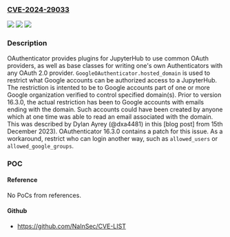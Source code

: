 ### [CVE-2024-29033](https://cve.mitre.org/cgi-bin/cvename.cgi?name=CVE-2024-29033)
![](https://img.shields.io/static/v1?label=Product&message=oauthenticator&color=blue)
![](https://img.shields.io/static/v1?label=Version&message=%3D%20%3C%2016.3.0%20&color=brighgreen)
![](https://img.shields.io/static/v1?label=Vulnerability&message=CWE-285%3A%20Improper%20Authorization&color=brighgreen)

### Description

OAuthenticator provides plugins for JupyterHub to use common OAuth providers, as well as base classes for writing one's own Authenticators with any OAuth 2.0 provider. `GoogleOAuthenticator.hosted_domain` is used to restrict what Google accounts can be authorized access to a JupyterHub. The restriction is intented to be to Google accounts part of one or more Google organization verified to control specified domain(s). Prior to version 16.3.0, the actual restriction has been to Google accounts with emails ending with the domain. Such accounts could have been created by anyone which at one time was able to read an email associated with the domain. This was described by Dylan Ayrey (@dxa4481) in this [blog post] from 15th December 2023). OAuthenticator 16.3.0 contains a patch for this issue. As a workaround, restrict who can login another way, such as `allowed_users` or `allowed_google_groups`.

### POC

#### Reference
No PoCs from references.

#### Github
- https://github.com/NaInSec/CVE-LIST

